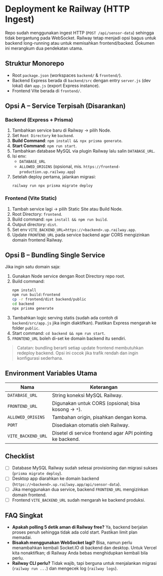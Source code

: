 # Deployment ke Railway (HTTP Ingest)

Repo sudah menggunakan ingest HTTP (`POST /api/sensor-data`) sehingga tidak bergantung pada WebSocket. Railway tetap menjadi opsi bagus untuk backend long-running atau untuk memisahkan frontend/backed. Dokumen ini merangkum dua pendekatan utama.

## Struktur Monorepo
- Root `package.json` (workspaces `backend/` & `frontend/`).
- Backend Express berada di `backend/src` dengan entry `server.js` (dev lokal) dan `app.js` (export Express instance).
- Frontend Vite berada di `frontend/`.

## Opsi A – Service Terpisah (Disarankan)

### Backend (Express + Prisma)
1. Tambahkan service baru di Railway → pilih Node.
2. Set `Root Directory` ke `backend`.
3. **Build Command**: `npm install && npx prisma generate`.
4. **Start Command**: `npm run start`.
5. Tambahkan database MySQL via plugin Railway lalu salin `DATABASE_URL`.
6. Isi env:
   - `DATABASE_URL`
   - `ALLOWED_ORIGINS` (opsional, mis. `https://frontend-production.up.railway.app`)
7. Setelah deploy pertama, jalankan migrasi:
   ```bash
   railway run npx prisma migrate deploy
   ```

### Frontend (Vite Static)
1. Tambah service lagi → pilih Static Site atau Build Node.
2. Root Directory: `frontend`.
3. Build command: `npm install && npm run build`.
4. Output directory: `dist`.
5. Set env `VITE_BACKEND_URL=https://<backend>.up.railway.app`.
6. Update `FRONTEND_URL` pada service backend agar CORS mengizinkan domain frontend Railway.

## Opsi B – Bundling Single Service
Jika ingin satu domain saja:
1. Gunakan Node service dengan Root Directory repo root.
2. Build command:
   ```bash
   npm install
   npm run build:frontend
   cp -r frontend/dist backend/public
   cd backend
   npx prisma generate
   ```
3. Tambahkan logic serving statis (sudah ada contoh di `backend/src/app.js` jika ingin diaktifkan). Pastikan Express mengarah ke folder `public`.
4. Start command: `cd backend && npm run start`.
5. `FRONTEND_URL` boleh di-set ke domain backend itu sendiri.

> Catatan: bundling berarti setiap update frontend membutuhkan redeploy backend. Opsi ini cocok jika trafik rendah dan ingin konfigurasi sederhana.

## Environment Variables Utama
| Nama | Keterangan |
| ---- | ---------- |
| `DATABASE_URL` | String koneksi MySQL Railway. |
| `FRONTEND_URL` | Digunakan untuk CORS (opsional; bisa kosong → `*`). |
| `ALLOWED_ORIGINS` | Tambahan origin, pisahkan dengan koma. |
| `PORT` | Disediakan otomatis oleh Railway. |
| `VITE_BACKEND_URL` | Disetel di service frontend agar API pointing ke backend. |

## Checklist
- [ ] Database MySQL Railway sudah selesai provisioning dan migrasi sukses (`prisma migrate deploy`).
- [ ] Desktop app diarahkan ke domain backend (`https://<backend>.up.railway.app/api/sensor-data`).
- [ ] Jika menggunakan dua service, backend `FRONTEND_URL` mengizinkan domain frontend.
- [ ] Frontend `VITE_BACKEND_URL` sudah mengarah ke backend produksi.

## FAQ Singkat
- **Apakah polling 5 detik aman di Railway free?** Ya, backend berjalan proses penuh sehingga tidak ada cold start. Pastikan limit plan memadai.
- **Bisakah menggunakan WebSocket lagi?** Bisa, namun perlu menambahkan kembali Socket.IO di backend dan desktop. Untuk Vercel kita nonaktifkan; di Railway Anda bebas menghidupkan kembali bila perlu.
- **Railway CLI perlu?** Tidak wajib, tapi berguna untuk menjalankan migrasi (`railway run ...`) dan mengecek log (`railway logs`).
